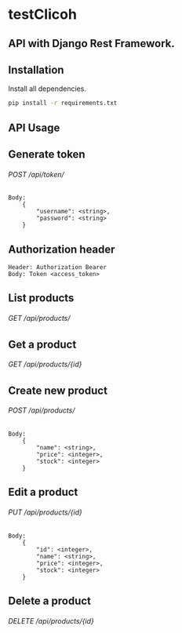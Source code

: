 # testClicoh

## API with Django Rest Framework.

## Installation

Install all dependencies.

```bash
pip install -r requirements.txt
```

## API Usage

## Generate token
###### POST /api/token/

```
Body: 
    {
        "username": <string>,
        "password": <string>
    }
```

## Authorization header

```
Header: Authorization Bearer
Body: Token <access_token>
```

## List products
###### GET /api/products/

## Get a product
###### GET /api/products/{id}

## Create new product
###### POST /api/products/

```
Body: 
    {
        "name": <string>,
        "price": <integer>,
        "stock": <integer>
    }
```
## Edit a product
###### PUT /api/products/{id}

```
Body: 
    {
        "id": <integer>,
        "name": <string>,
        "price": <integer>,
        "stock": <integer>
    }
```

## Delete a product
###### DELETE /api/products/{id}





